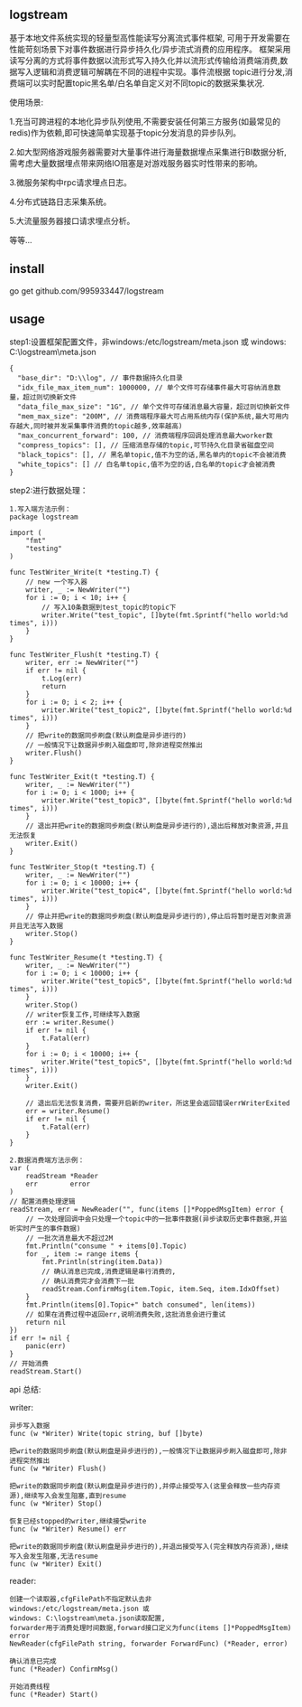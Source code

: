## logstream
基于本地文件系统实现的轻量型高性能读写分离流式事件框架, 可用于开发需要在性能苛刻场景下对事件数据进行异步持久化/异步流式消费的应用程序。
框架采用读写分离的方式将事件数据以流形式写入持久化并以流形式传输给消费端消费,数据写入逻辑和消费逻辑可解耦在不同的进程中实现。事件流根据
topic进行分发,消费端可以实时配置topic黑名单/白名单自定义对不同topic的数据采集状况.

使用场景:

1.充当可跨进程的本地化异步队列使用,不需要安装任何第三方服务(如最常见的redis)作为依赖,即可快速简单实现基于topic分发消息的异步队列。

2.如大型网络游戏服务器需要对大量事件进行海量数据埋点采集进行BI数据分析,需考虑大量数据埋点带来网络IO阻塞是对游戏服务器实时性带来的影响。

3.微服务架构中rpc请求埋点日志。

4.分布式链路日志采集系统。

5.大流量服务器接口请求埋点分析。

等等...

## install
go get github.com/995933447/logstream

## usage

step1:设置框架配置文件，非windows:/etc/logstream/meta.json 或 windows: C:\logstream\meta.json
````
{
  "base_dir": "D:\\log", // 事件数据持久化目录
  "idx_file_max_item_num": 1000000, // 单个文件可存储事件最大可容纳消息数量，超过则切换新文件
  "data_file_max_size": "1G", // 单个文件可存储消息最大容量，超过则切换新文件
  "mem_max_size": "200M", // 消费端程序最大可占用系统内存(保护系统,最大可用内存越大,同时被并发采集事件消费的topic越多,效率越高)
  "max_concurrent_forward": 100, // 消费端程序回调处理消息最大worker数
  "compress_topics": [], // 压缩消息存储的topic,可节持久化目录省磁盘空间
  "black_topics": [], // 黑名单topic,值不为空的话,黑名单内的topic不会被消费
  "white_topics": [] // 白名单topic,值不为空的话,白名单的topic才会被消费
}
````

step2:进行数据处理：
````
1.写入端方法示例：
package logstream

import (
	"fmt"
	"testing"
)

func TestWriter_Write(t *testing.T) {
    // new 一个写入器
	writer, _ := NewWriter("")
	for i := 0; i < 10; i++ {
	    // 写入10条数据到test_topic的topic下
		writer.Write("test_topic", []byte(fmt.Sprintf("hello world:%d times", i)))
	}
}

func TestWriter_Flush(t *testing.T) {
	writer, err := NewWriter("")
	if err != nil {
		t.Log(err)
		return
	}
	for i := 0; i < 2; i++ {
		writer.Write("test_topic2", []byte(fmt.Sprintf("hello world:%d times", i)))
	}
	// 把write的数据同步刷盘(默认刷盘是异步进行的)
	// 一般情况下让数据异步刷入磁盘即可,除非进程突然推出
	writer.Flush()
}

func TestWriter_Exit(t *testing.T) {
	writer, _ := NewWriter("")
	for i := 0; i < 1000; i++ {
		writer.Write("test_topic3", []byte(fmt.Sprintf("hello world:%d times", i)))
	}
	// 退出并把write的数据同步刷盘(默认刷盘是异步进行的),退出后释放对象资源,并且无法恢复
	writer.Exit()
}

func TestWriter_Stop(t *testing.T) {
	writer, _ := NewWriter("")
	for i := 0; i < 10000; i++ {
		writer.Write("test_topic4", []byte(fmt.Sprintf("hello world:%d times", i)))
	}
	// 停止并把write的数据同步刷盘(默认刷盘是异步进行的),停止后将暂时是否对象资源并且无法写入数据
	writer.Stop()
}

func TestWriter_Resume(t *testing.T) {
	writer, _ := NewWriter("")
	for i := 0; i < 10000; i++ {
		writer.Write("test_topic5", []byte(fmt.Sprintf("hello world:%d times", i)))
	}
	writer.Stop()
	// writer恢复工作,可继续写入数据
	err := writer.Resume()
	if err != nil {
		t.Fatal(err)
	}
	for i := 0; i < 10000; i++ {
		writer.Write("test_topic5", []byte(fmt.Sprintf("hello world:%d times", i)))
	}
	writer.Exit()
	
	// 退出后无法恢复消费，需要开启新的writer，所这里会返回错误errWriterExited
	err = writer.Resume()
	if err != nil {
		t.Fatal(err)
	}
}

````
````
2.数据消费端方法示例：
var (
	readStream *Reader
	err        error
)
// 配置消费处理逻辑
readStream, err = NewReader("", func(items []*PoppedMsgItem) error {
	// 一次处理回调中会只处理一个topic中的一批事件数据(异步读取历史事件数据,并监听实时产生的事件数据)
	// 一批次消息最大不超过2M
	fmt.Println("consume " + items[0].Topic)
	for _, item := range items {
		fmt.Println(string(item.Data))
		// 确认消息已完成,消费逻辑是串行消费的,
		// 确认消费完才会消费下一批
		readStream.ConfirmMsg(item.Topic, item.Seq, item.IdxOffset)
	}
	fmt.Println(items[0].Topic+" batch consumed", len(items))
	// 如果在消费过程中返回err,说明消费失败,这批消息会进行重试
	return nil
})
if err != nil {
	panic(err)
}
// 开始消费
readStream.Start()
````

api 总结:

writer: 
````
异步写入数据
func (w *Writer) Write(topic string, buf []byte)

把write的数据同步刷盘(默认刷盘是异步进行的),一般情况下让数据异步刷入磁盘即可,除非进程突然推出
func (w *Writer) Flush()

把write的数据同步刷盘(默认刷盘是异步进行的),并停止接受写入(这里会释放一些内存资源),继续写入会发生阻塞,直到resume
func (w *Writer) Stop()

恢复已经stopped的writer,继续接受write
func (w *Writer) Resume() err

把write的数据同步刷盘(默认刷盘是异步进行的),并退出接受写入(完全释放内存资源),继续写入会发生阻塞,无法resume
func (w *Writer) Exit() 
````
reader:
````
创建一个读取器,cfgFilePath不指定默认去非
windows:/etc/logstream/meta.json 或 
windows: C:\logstream\meta.json读取配置,
forwarder用于消费处理时间数据,forward接口定义为func(items []*PoppedMsgItem) error
NewReader(cfgFilePath string, forwarder ForwardFunc) (*Reader, error)

确认消息已完成
func (*Reader) ConfirmMsg()

开始消费线程
func (*Reader) Start()
````